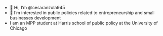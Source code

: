 - 👋 Hi, I’m @cesaranzola945
- 👀 I’m interested in public policies related to entrepreneurship and small businesses development
- I am an MPP student at Harris school of public policy at the University of Chicago

